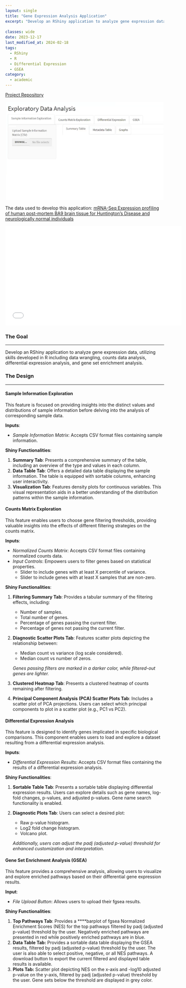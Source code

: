 ```yaml
---
layout: single
title: "Gene Expression Analysis Application"
excerpt: "Develop an RShiny application to analyze gene expression data, utilizing skills developed in R including data wrangling, counts data analysis, differential expression analysis, and gene set enrichment analysis."

classes: wide
date: 2023-12-17
last_modified_at: 2024-02-18
tags:
  - RShiny
  - R
  - Differential Expression
  - GSEA
category:
  - academic
---
```

<i class="fab fa-github"></i>[Project Repository](https://github.com/Jstream11/BioinformaticsAnalysisRShinyApplication.git)

<figure style="text-align: center; width: 500px; margin: 0 auto;">
<img src="/assets/images/RShinyAppProj/RShiny_App_SS.png" alt="RShiny App">
</figure>

The data used to develop this application:
[mRNA-Seq Expression profiling of human post-mortem BA9 brain tissue for Huntington’s Disease and neurologically normal individuals](https://www.ncbi.nlm.nih.gov/geo/query/acc.cgi?acc=GSE64810)

<iframe width="560" height="315" src="[https://www.youtube.com/watch?v=VIDEO_ID](https://youtu.be/d3RQ6D4s9jw)" frameborder="0" allowfullscreen></iframe>


### The Goal

---

Develop an RShiny application to analyze gene expression data, utilizing skills developed in R including data wrangling, counts data analysis, differential expression analysis, and gene set enrichment analysis. 

### The Design

---

#### Sample Information Exploration ####

This feature is focused on providing insights into the distinct values and distributions of sample information before delving into the analysis of corresponding sample data.

**Inputs**:

- *Sample Information Matrix*: Accepts CSV format files containing sample information.

**Shiny Functionalities**:

1. **Summary Tab**: Presents a comprehensive summary of the table, including an overview of the type and values in each column.
2. **Data Table Tab**: Offers a detailed data table displaying the sample information. The table is equipped with sortable columns, enhancing user interactivity.
3. **Visualization Tab**: Features density plots for continuous variables. This visual representation aids in a better understanding of the distribution patterns within the sample information.

#### Counts Matrix Exploration ####

This feature enables users to choose gene filtering thresholds, providing valuable insights into the effects of different filtering strategies on the counts matrix.

**Inputs**:

- *Normalized Counts Matrix*: Accepts CSV format files containing normalized counts data.
- *Input Controls*: Empowers users to filter genes based on statistical properties.
    - Slider to include genes with at least X percentile of variance.
    - Slider to include genes with at least X samples that are non-zero.

**Shiny Functionalities**:

1. **Filtering Summary Tab**: Provides a tabular summary of the filtering effects, including:
    - Number of samples.
    - Total number of genes.
    - Percentage of genes passing the current filter.
    - Percentage of genes not passing the current filter.
2. **Diagnostic Scatter Plots Tab**: Features scatter plots depicting the relationship between:
    - Median count vs variance (log scale considered).
    - Median count vs number of zeros.
    
    *Genes passing filters are marked in a darker color, while filtered-out genes are lighter.*
    
3. **Clustered Heatmap Tab**: Presents a clustered heatmap of counts remaining after filtering. 
4. **Principal Component Analysis (PCA) Scatter Plots Tab**: Includes a scatter plot of PCA projections. Users can select which principal components to plot in a scatter plot (e.g., PC1 vs PC2).

#### Differential Expression Analysis ####

This feature is designed to identify genes implicated in specific biological comparisons. This component enables users to load and explore a dataset resulting from a differential expression analysis.

**Inputs**:

- *Differential Expression Results*: Accepts CSV format files containing the results of a differential expression analysis.

**Shiny Functionalities**:

1. **Sortable Table Tab**: Presents a sortable table displaying differential expression results. Users can explore details such as gene names, log-fold changes, p-values, and adjusted p-values. Gene name search functionality is enabled.
2. **Diagnostic Plots Tab**: Users can select a desired plot:
    - Raw p-value histogram.
    - Log2 fold change histogram.
    - Volcano plot.
    
    *Additionally, users can adjust the padj (adjusted p-value) threshold for enhanced customization and interpretation.*
    

#### Gene Set Enrichment Analysis (GSEA) ####

This feature provides a comprehensive analysis, allowing users to visualize and explore enriched pathways based on their differential gene expression results.

**Input**:

- *File Upload Button*: Allows users to upload their fgsea results.

**Shiny Functionalities**:

1. **Top Pathways Tab**: Provides a ****barplot of fgsea Normalized Enrichment Scores (NES) for the top pathways filtered by padj (adjusted p-value) threshold by the user. Negatively enriched pathways are presented in red while positively enriched pathways are in blue.
2. **Data Table Tab:** Provides a sortable data table displaying the GSEA results, filtered by padj (adjusted p-value) threshold by the user. The user is also able to select positive, negative, or all NES pathways.  A download button to export the current filtered and displayed table results is available.
3. **Plots Tab:** Scatter plot depicting NES on the x-axis and -log10 adjusted p-value on the y-axis, filtered by padj (adjusted p-value) threshold by the user. Gene sets below the threshold are displayed in grey color.
